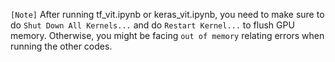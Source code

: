 `[Note]` After running tf_vit.ipynb or keras_vit.ipynb, you need to make sure to do `Shut Down All Kernels...` and do `Restart Kernel...` to flush GPU memory. Otherwise, you might be facing `out of memory` relating errors when running the other codes. 


